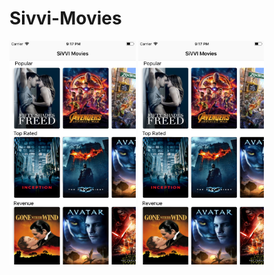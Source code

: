 # Sivvi-Movies

<img src="https://raw.githubusercontent.com/TL-Zouhair/Sivvi-Movies/master/ScreenShot/1.png" width="40%">

<img src="https://raw.githubusercontent.com/TL-Zouhair/Sivvi-Movies/master/ScreenShot/1.png" width="40%">

